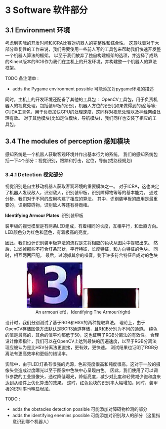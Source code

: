 # 3 Software 软件部分

## 3.1 Environment 环境

考虑到实际的开发时间和ICRA比赛对机器人的完整性和综合性。
这意味着对于大部分重复性的工作来说，我们需要使用一些前人写的工具包来帮助我们快速开发整一个机器人算法的框架。
以至于我们放弃了独自构建框架的选项，并选择了成熟的Kinect版本的ROS作为我们在主机上的开发环境，并构建整一个机器人的算法框架。

TODO 备注清单 :

- adds the Pygame environment possible 可能添加对pygame环境的描述

同时，主机上的开发环境还配备了其他的工具包：
OpenCV工具包，用于负责机器人的视觉处理，包括装甲板的识别，机器人方位的识别(如果做得到的话)等等;
CUDA工具包，用于负责加快GPU的处理速度，这同样对视觉处理以及神经网络处理有效。
对于其他模块(比如定位模块，导航模块)，我们同样也安装了相应的工具包。

## 3.4 The modules of perception 感知模块

感知系统是一个机器人获取客观环境并作出基本行为的系统。
我们的感知系统包括一下4个部分：视觉识别，跟踪和打击，定位，导航(或路径规划)

### 3.4.1 Detection 视觉部分

视觉识别是自主移动机器人获取客观环境的重要模块之一。
对于ICRA，这也决定了机器人发现敌人，识别敌人，识别装甲板，识别障碍物等等的基本能力。
通过分析，我们对于不同的应用构建了相应的算法。
其中，识别装甲板的应用是最重要的，识别障碍物，识别敌人等还有待商榷。

**Identifying Armour Plates** :识别装甲板

装甲板的视觉模型是有两条LED组成，有着相同的长度，互相平行，和垂直方向。
LED颜色分为红色和蓝色，有着极高的亮度。

因此，我们设计识别装甲板算法的流程是先将相应的色块从图片中提取出来。
然后，过滤掉那些不符合灯条形状，平行特征，长度特征，和方向特征的色块。
同时，相互两两匹配。
最后，过滤掉其余的噪音，剩下许多符合特征且成对的色块

<div align="center">
    <img src=figures/3.4.1.1.jpg width="180px"/>
    <img src=figures/3.4.1.2.bmp width="180px"/>
</div>
<div align="center">An armour(left)，Identifying The Armour(right)</div>

设计时，我们分别测试了基于RGB和HSV的两种提取算法。
理论上，由于OpenCV存储图像方法默认是BGR3通道存储，且R和B分别为不同的通道。
纯色的值是最高的，其余的值平均都低于50，这也证明了RGB分离法的有效性。
合理设计像素指针，我们可以在OpenCV上达到最快的历遍速度，以至于RGB分离法理应被认为是比HSV分离法更直接，更有效，更快速。
测试结果也证明了RGB分离法有更高效率和更低的错误率。

实际中，由于LED灯条有很强的光源，色彩亮度很高和纯度很高，这对于一般的摄像头会造成过度曝光以至于图像中色块中心呈现白色。
因此，我们使用了可以调节参数的工业摄像头，通过降低曝光，降低亮度，减少对比度和轻微减少饱和度来达到从硬件上优化算法的效果。
这时，红色色块的识别率大幅增加，同时，装甲板的识别率也明显增加。

TODO :

- adds the obstacles detection possible 可能添加对障碍物检测的部分
- adds the identifying enemies possible 可能添加对识别敌人的部分（这里指 意识到哪个机器人）
